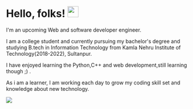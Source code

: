 
# Hello, folks! <img src="https://raw.githubusercontent.com/MartinHeinz/MartinHeinz/master/wave.gif" width="30px">

I'm an upcoming Web and software developer engineer. 

I am a college student and currently pursuing my bachelor's degree and studying B.tech
in Information Technology from Kamla Nehru Institute of Technology(2018-2022), Sultanpur.

I have enjoyed learning the Python,C++ and web development,still learning though ;) .

As i am a learner, I am working each day to  grow my coding skill set and knowledge about new technology.


<img align="center" src="https://github-readme-stats.vercel.app/api/<top-langs>/?username=<vijaygupta18>&show_icons=true&theme=<radical>" />
<!--
**vijaygupta18/vijaygupta18** is a ✨ _special_ ✨ repository because its `README.md` (this file) appears on your GitHub profile.

Here are some ideas to get you started:

- 🔭 I’m currently working on 
- 🌱 I’m currently learning 
- 👯 I’m looking to collaborate on ...
- 🤔 I’m looking for help with ...
- 💬 Ask me about ...
- 📫 How to reach me: ...
- 😄 Pronouns: ...
- ⚡ Fun fact: ...
-->

